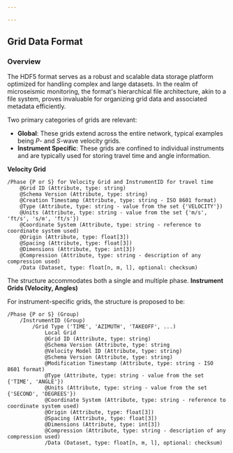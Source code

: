 ```yaml
---

---
```


## Grid Data Format

### Overview

The HDF5 format serves as a robust and scalable data storage platform optimized for handling complex and large datasets. In the realm of microseismic monitoring, the format's hierarchical file architecture, akin to a file system, proves invaluable for organizing grid data and associated metadata efficiently.

Two primary categories of grids are relevant:
- **Global**: These grids extend across the entire network, typical examples being *P*- and *S*-wave velocity grids.
- **Instrument Specific**: These grids are confined to individual instruments and are typically used for storing travel time and angle information.

**Velocity Grid**
```	
/Phase {P or S} for Velocity Grid and InstrumentID for travel time 
    @Grid ID (Attribute, type: string)
    @Schema Version (Attribute, type: string)
    @Creation Timestamp (Attribute, type: string - ISO 8601 format)
    @Type (Attribute, type: string - value from the set {'VELOCITY'})
    @Units (Attribute, type: string - value from the set {'m/s', 'ft/s', 's/m', 'ft/s'})
    @Coordinate System (Attribute, type: string - reference to coordinate system used)
    @Origin (Attribute, type: float[3])
    @Spacing (Attribute, type: float[3])
    @Dimensions (Attribute, type: int[3])
    @Compression (Attribute, type: string - description of any compression used)
    /Data (Dataset, type: float[n, m, l], optional: checksum)
```

The structure accommodates both a single and multiple phase.
**Instrument Grids (Velocity, Angles)**

For instrument-specific grids, the structure is proposed to be:

```
/Phase {P or S} (Group)
	/InstrumentID (Group)
		/Grid Type ('TIME', 'AZIMUTH', 'TAKEOFF', ...) 
			Local Grid
		    @Grid ID (Attribute, type: string)
		    @Schema Version (Attribute, type: string
		    @Velocity Model ID (Attribute, type: string)
		    @Schema Version (Attribute, type: string)
		    @Modification Timestamp (Attribute, type: string - ISO 8601 format)
		    @Type (Attribute, type: string - value from the set {'TIME', 'ANGLE'})
		    @Units (Attribute, type: string - value from the set {'SECOND', 'DEGREES'})
		    @Coordinate System (Attribute, type: string - reference to coordinate system used)
		    @Origin (Attribute, type: float[3])
		    @Spacing (Attribute, type: float[3])
		    @Dimensions (Attribute, type: int[3])
		    @Compression (Attribute, type: string - description of any compression used)
		    /Data (Dataset, type: float[n, m, l], optional: checksum)
```



<!--stackedit_data:
eyJoaXN0b3J5IjpbMjEwMTE3NzM5NywyMTg3NTM5NTQsMTk1MD
Q2Njc3NCwtMTMzNjg5OTA0MSwtMjA3MzAwMDM1MSwtMjEwMDUz
NjEwMSwtMTg1NDg4MDUyOSw3NzM1NDU1NDksLTIwMjY3MjAwMj
csMjA4NDE3Mzk4MywtMjUwOTQwMjY0LDE4MDEzNTQ0ODQsMTM2
Njk5MDU4NCwyMDk1MDk5NDUwLC0xMTI2NzIxNDY1LDk1NjQwOT
c0LDIxMjQyMjM1NjMsLTE0OTY4MzA5MDUsMzk5MjY3NTg1LC0y
MTQ0NzA4OTU4XX0=
-->